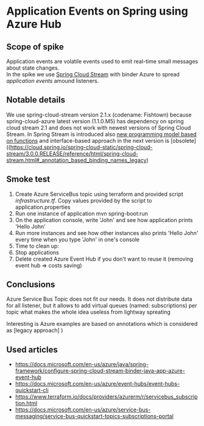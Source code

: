 # Application Events on Spring using Azure Hub

## Scope of spike

Application events are volatile events used to emit real-time small messages about state changes.\
In the spike we use [Spring Cloud Stream](https://spring.io/projects/spring-cloud-stream) with binder Azure to spread *application events* amound listeners.

## Notable details

We use spring-cloud-stream version 2.1.x (codename: Fishtown) because spring-cloud-azure latest version (1.1.0.M5) has dependency on spring cloud stream 2.1 and does not work with newest versions of Spring Cloud Stream.
In Spring Stream is introduced also [new programming model based on functions](https://spring.io/blog/2018/08/28/spring-cloud-stream-fishtown-m2-2-1-0-m2-release-announcement) and interface-based approach in the next version is [obsolete]((https://cloud.spring.io/spring-cloud-static/spring-cloud-stream/3.0.0.RELEASE/reference/html/spring-cloud-stream.html#_annotation_based_binding_names_legacy)

## Smoke test

1. Create Azure ServiceBus topic using terraform and provided script *infrastructure.tf*. Copy values provided by the script to application.properties
2. Run one instance of application mvn spring-boot:run
3. On the application console, write 'John' and see how application prints 'Hello John'
4. Run more instances and see how other instances also prints 'Hello John' every time when you type 'John' in one's console
5. Time to clean up:
6. Stop applications
7. Delete created Azure Event Hub if you don't want to reuse it (removing event hub => costs saving)

## Conclusions
Azure Service Bus Topic does not fit our needs. It does not distribute data for all listener, but it allows to add virtual queues (named: subscriptions) per topic what makes the whole idea useless from lightway spreating 

Interesting is Azure examples are based on annotations which is considered as [legacy approach]
)
## Used articles

- <https://docs.microsoft.com/en-us/azure/java/spring-framework/configure-spring-cloud-stream-binder-java-app-azure-event-hub>
- <https://docs.microsoft.com/en-us/azure/event-hubs/event-hubs-quickstart-cli>
- https://www.terraform.io/docs/providers/azurerm/r/servicebus_subscription.html
- https://docs.microsoft.com/en-us/azure/service-bus-messaging/service-bus-quickstart-topics-subscriptions-portal